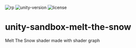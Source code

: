 ![rp](https://img.shields.io/badge/render--pipeline-standard-blue)
![unity-version](https://img.shields.io/badge/unity-2021.2%2B-blue)
![license](https://img.shields.io/badge/license-MIT-green)

# unity-sandbox-melt-the-snow
Melt The Snow shader made with shader graph
